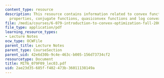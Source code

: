 ```yaml
---
content_type: resource
description: This resource contains information related to convex functions, basic
  properties, conjugate functions, quasiconvex functions and log convex functions.
file: /media/courses/6-079-introduction-to-convex-optimization-fall-2009/2ae23d35685ff402473b36011138149a_MIT6_079F09_lec03.pdf
file_type: application/pdf
learning_resource_types:
- Lecture Notes
ocw_type: OCWFile
parent_title: Lecture Notes
parent_type: CourseSection
parent_uid: 42e6d30b-9c4e-463c-b005-156d73734cf2
resourcetype: Document
title: MIT6_079F09_lec03.pdf
uid: 2ae23d35-685f-f402-473b-36011138149a
---
```

